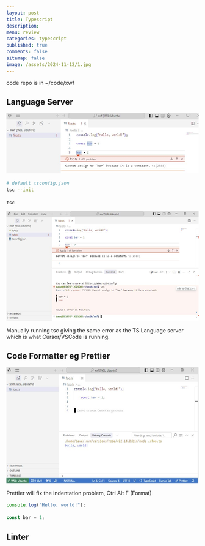 ```yaml
---
layout: post
title: Typescript
description: 
menu: review
categories: typescript 
published: true 
comments: false     
sitemap: false
image: /assets/2024-11-12/1.jpg
---
```


<!-- [![alt text](/assets/2025-03-05/2.jpg "email"){:width="700px"}](/assets/2025-03-05/2.jpg)  -->

code repo is in ~/code/xwf


## Language Server

<!-- [![alt text](/assets/2025-04-03/2.jpg "email"){:width="700px"}](/assets/2025-04-03/2.jpg)  -->
[![alt text](/assets/2025-04-03/2.jpg "email")](/assets/2025-04-03/2.jpg) 

```bash
# default tsconfig.json
tsc --init

tsc
```

<!-- [![alt text](/assets/2025-04-03/3.jpg "email"){:width="700px"}](/assets/2025-04-03/3.jpg)  -->
[![alt text](/assets/2025-04-03/3.jpg "email")](/assets/2025-04-03/3.jpg) 

Manually running tsc giving the same error as the TS Language server which is what Cursor/VSCode is running.



## Code Formatter eg Prettier

<!-- [![alt text](/assets/2025-04-03/1.jpg "email"){:width="700px"}](/assets/2025-04-03/1.jpg)  -->
[![alt text](/assets/2025-04-03/1.jpg "email")](/assets/2025-04-03/1.jpg) 

Prettier will fix the indentation problem, Ctrl Alt F (Format)

```ts
console.log("Hello, world!");

const bar = 1;
```

## Linter




